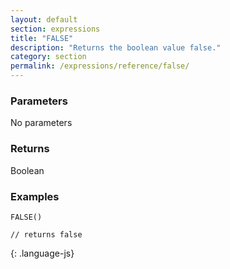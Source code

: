 ```yaml
---
layout: default
section: expressions
title: "FALSE"
description: "Returns the boolean value false."
category: section
permalink: /expressions/reference/false/
---
```


### Parameters

No parameters

### Returns

Boolean

### Examples

~~~
FALSE()

// returns false
~~~
{: .language-js}